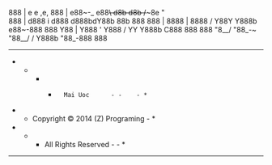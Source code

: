 888   |                             e    e                ,e, 
888   |  e88~-_   e88~~\           d8b  d8b       /~~~8e   "  
888   | d888   i d888             d888bdY88b          88b 888 
888   | 8888   | 8888            / Y88Y Y888b    e88~-888 888 
Y88   | Y888   ' Y888           /   YY   Y888b  C888  888 888 
 "8__/   "88_-~   "88__/       /          Y888b  "88_-888 888 
                                                               
                                                               
                                                               
* * * * * * * * * * * * * * * * * * * * *
* -    - -       Mai Uoc      - -    - *
* -  Copyright © 2014 (Z) Programing  - *
*    -  -  All Rights Reserved  -  -    *
* * * * * * * * * * * * * * * * * * * * *
